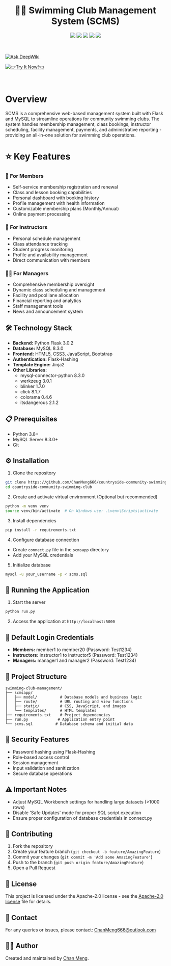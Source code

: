 <div align="center">
 <h1> 🏊‍♂️ Swimming Club Management System (SCMS)</h1>
 <img src="https://img.shields.io/badge/Python-3.8+-blue.svg"/>
 <img src="https://img.shields.io/badge/Flask-3.0.2-brightgreen.svg"/>
 <img src="https://img.shields.io/badge/MySQL-8.3.0-orange.svg"/>
 <img src="https://img.shields.io/badge/Bootstrap-Latest-purple.svg"/>
 <img src="https://img.shields.io/badge/License-MIT-brightgreen.svg"/>
</div>
<br/>

<br/>

[![Ask DeepWiki](https://deepwiki.com/badge.svg)](https://deepwiki.com/ChanMeng666/countryside-community-swimming-club)

[![👉Try It Now!👈](https://gradient-svg-generator.vercel.app/api/svg?text=%F0%9F%91%89Try%20It%20Now!%F0%9F%91%88&color=000000&height=60&gradientType=radial&duration=6s&color0=ffffff&template=pride-rainbow)](https://countryside-community-sw-6wqr4e1.gamma.site/)

<br/>

# Overview
SCMS is a comprehensive web-based management system built with Flask and MySQL to streamline operations for community swimming clubs. The system handles membership management, class bookings, instructor scheduling, facility management, payments, and administrative reporting - providing an all-in-one solution for swimming club operations.

# ⭐ Key Features

### 👥 For Members
- Self-service membership registration and renewal
- Class and lesson booking capabilities 
- Personal dashboard with booking history
- Profile management with health information
- Customizable membership plans (Monthly/Annual)
- Online payment processing

### 🏅 For Instructors
- Personal schedule management 
- Class attendance tracking
- Student progress monitoring
- Profile and availability management
- Direct communication with members

### 👨‍💼 For Managers
- Comprehensive membership oversight
- Dynamic class scheduling and management 
- Facility and pool lane allocation
- Financial reporting and analytics
- Staff management tools
- News and announcement system

## 🛠️ Technology Stack

- **Backend:** Python Flask 3.0.2
- **Database:** MySQL 8.3.0
- **Frontend:** HTML5, CSS3, JavaScript, Bootstrap
- **Authentication:** Flask-Hashing
- **Template Engine:** Jinja2
- **Other Libraries:**
  - mysql-connector-python 8.3.0
  - werkzeug 3.0.1
  - blinker 1.7.0
  - click 8.1.7
  - colorama 0.4.6
  - itsdangerous 2.1.2

## 📋 Prerequisites

- Python 3.8+
- MySQL Server 8.3.0+
- Git

## ⚙️ Installation

1. Clone the repository
```bash
git clone https://github.com/ChanMeng666/countryside-community-swimming-club.git
cd countryside-community-swimming-club
```

2. Create and activate virtual environment (Optional but recommended)
```bash
python -m venv venv
source venv/bin/activate  # On Windows use: .\venv\Scripts\activate
```

3. Install dependencies
```bash
pip install -r requirements.txt
```

4. Configure database connection
- Create `connect.py` file in the `scmsapp` directory
- Add your MySQL credentials

5. Initialize database
```bash
mysql -u your_username -p < scms.sql
```

## 🚀 Running the Application

1. Start the server
```bash
python run.py
```

2. Access the application at `http://localhost:5000`

## 👥 Default Login Credentials

- **Members:** member1 to member20 (Password: Test1234)
- **Instructors:** instructor1 to instructor5 (Password: Test1234) 
- **Managers:** manager1 and manager2 (Password: Test1234)

## 📁 Project Structure
```
swimming-club-management/
├── scmsapp/
│   ├── model/          # Database models and business logic
│   ├── route/          # URL routing and view functions
│   ├── static/         # CSS, JavaScript, and images
│   └── templates/      # HTML templates
├── requirements.txt    # Project dependencies
├── run.py             # Application entry point
└── scms.sql          # Database schema and initial data
```

## 🔑 Security Features

- Password hashing using Flask-Hashing
- Role-based access control
- Session management
- Input validation and sanitization
- Secure database operations

## ⚠️ Important Notes

- Adjust MySQL Workbench settings for handling large datasets (>1000 rows)
- Disable 'Safe Updates' mode for proper SQL script execution
- Ensure proper configuration of database credentials in connect.py

## 🤝 Contributing

1. Fork the repository
2. Create your feature branch (`git checkout -b feature/AmazingFeature`)
3. Commit your changes (`git commit -m 'Add some AmazingFeature'`)
4. Push to the branch (`git push origin feature/AmazingFeature`)
5. Open a Pull Request

## 📝 License

This project is licensed under the Apache-2.0 license - see the [Apache-2.0 license](LICENSE) file for details.

## 📧 Contact

For any queries or issues, please contact: ChanMeng666@outlook.com

## 🙋‍♀ Author

Created and maintained by [Chan Meng](https://github.com/ChanMeng666).
